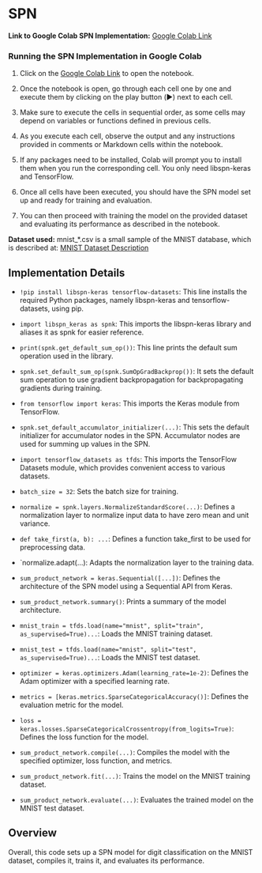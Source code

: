 # SPN

**Link to Google Colab SPN Implementation:** [Google Colab Link](https://colab.research.google.com/drive/17N0gQ9FjhaTSPKXqTvw0Gnm4jfS14t3F?usp=sharing)

### Running the SPN Implementation in Google Colab

1. Click on the [Google Colab Link](https://colab.research.google.com/drive/17N0gQ9FjhaTSPKXqTvw0Gnm4jfS14t3F?usp=sharing) to open the notebook.

2. Once the notebook is open, go through each cell one by one and execute them by clicking on the play button (▶️) next to each cell.

3. Make sure to execute the cells in sequential order, as some cells may depend on variables or functions defined in previous cells.

4. As you execute each cell, observe the output and any instructions provided in comments or Markdown cells within the notebook.

5. If any packages need to be installed, Colab will prompt you to install them when you run the corresponding cell. You only need libspn-keras and TensorFlow.

6. Once all cells have been executed, you should have the SPN model set up and ready for training and evaluation.

7. You can then proceed with training the model on the provided dataset and evaluating its performance as described in the notebook.


**Dataset used:** mnist_*.csv is a small sample of the MNIST database, which is described at: [MNIST Dataset Description](http://yann.lecun.com/exdb/mnist/)

## Implementation Details

- `!pip install libspn-keras tensorflow-datasets`: This line installs the required Python packages, namely libspn-keras and tensorflow-datasets, using pip.

- `import libspn_keras as spnk`: This imports the libspn-keras library and aliases it as spnk for easier reference.

- `print(spnk.get_default_sum_op())`: This line prints the default sum operation used in the library.

- `spnk.set_default_sum_op(spnk.SumOpGradBackprop())`: It sets the default sum operation to use gradient backpropagation for backpropagating gradients during training.

- `from tensorflow import keras`: This imports the Keras module from TensorFlow.

- `spnk.set_default_accumulator_initializer(...)`: This sets the default initializer for accumulator nodes in the SPN. Accumulator nodes are used for summing up values in the SPN.

- `import tensorflow_datasets as tfds`: This imports the TensorFlow Datasets module, which provides convenient access to various datasets.

- `batch_size = 32`: Sets the batch size for training.

- `normalize = spnk.layers.NormalizeStandardScore(...)`: Defines a normalization layer to normalize input data to have zero mean and unit variance.

- `def take_first(a, b): ...`: Defines a function take_first to be used for preprocessing data.

- `normalize.adapt(...): Adapts the normalization layer to the training data.

- `sum_product_network = keras.Sequential([...])`: Defines the architecture of the SPN model using a Sequential API from Keras.

- `sum_product_network.summary()`: Prints a summary of the model architecture.

- `mnist_train = tfds.load(name="mnist", split="train", as_supervised=True)...`: Loads the MNIST training dataset.

- `mnist_test = tfds.load(name="mnist", split="test", as_supervised=True)...`: Loads the MNIST test dataset.

- `optimizer = keras.optimizers.Adam(learning_rate=1e-2)`: Defines the Adam optimizer with a specified learning rate.

- `metrics = [keras.metrics.SparseCategoricalAccuracy()]`: Defines the evaluation metric for the model.

- `loss = keras.losses.SparseCategoricalCrossentropy(from_logits=True)`: Defines the loss function for the model.

- `sum_product_network.compile(...)`: Compiles the model with the specified optimizer, loss function, and metrics.

- `sum_product_network.fit(...)`: Trains the model on the MNIST training dataset.

- `sum_product_network.evaluate(...)`: Evaluates the trained model on the MNIST test dataset.

## Overview

Overall, this code sets up a SPN model for digit classification on the MNIST dataset, compiles it, trains it, and evaluates its performance.

